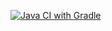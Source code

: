 [![Java CI with Gradle](https://github.com/AlinaKostromina/patternsTwo/actions/workflows/gradle.yml/badge.svg)](https://github.com/AlinaKostromina/patternsTwo/actions/workflows/gradle.yml)
